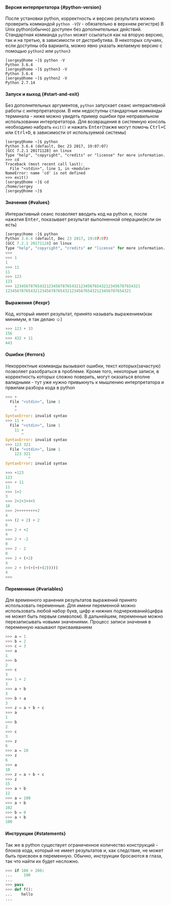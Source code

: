 #### Версия интерпретатора {#python-version}

После установки python, корректность и версию результата можно проверить коммандой `python -V`(`V` - обязательно в верхнем регистре)
В Unix python(обычно) доступен без дополнительных действий. Стандартная комманда `python` может ссылаться как на вторую версию, так и на третью, в зависимости от дистрибутива. В некоторых случаях, если доступны оба варианта, можно явно указать желаемую версию с помощью `python2` или `python3`

```
[sergey@home ~]$ python -V
Python 3.6.4
[sergey@home ~]$ python3 -V
Python 3.6.4
[sergey@home ~]$ python2 -V
Python 2.7.14
```

#### Запуск и выход {#start-and-exit}

Без дополнительных аргументов, `python` запускает сеанс интерактивной работы с интерпретатором. В нем недоступны стандартные комманды терминала - ниже можно увидеть пример ошибки при неправильном использовании интерпретатора. Для возвращения в системную консоль необходимо набрать `exit()` и нажать <kbd>Enter</kbd>(также могут помочь <kbd>Ctrl+C</kbd> или <kbd>Ctrl+D</kbd>, в зависимости от используемой системы)

```
[sergey@home ~]$ python
Python 3.6.4 (default, Dec 23 2017, 19:07:07)
[GCC 7.2.1 20171128] on linux
Type "help", "copyright", "credits" or "license" for more information.
>>> cd
Traceback (most recent call last):
  File "<stdin>", line 1, in <module>
NameError: name 'cd' is not defined
>>> exit()
[sergey@home ~]$ cd
/home/sergey
[sergey@home ~]$
```

#### Значения {#values}

Интерактивный сеанс позволяет вводить код на python и, после нажатия <kbd>Enter</kbd>, показывает результат выполненной операции(если он есть)

```python
[sergey@home ~]$ python
Python 3.6.4 (default, Dec 23 2017, 19:07:07)
[GCC 7.2.1 20171128] on linux
Type "help", "copyright", "credits" or "license" for more information.
>>>
>>> 1
1
>>> 11
11
>>> 123
123
>>> 1234567876543212345678765432123456765432123456787654321
1234567876543212345678765432123456765432123456787654321
```

#### Выражения {#expr}

Код, который имеет результат, принято называть выражением(как минимум, я так делаю ☺)

```python
>>> 123 + 33
156
>>> 432 + 11
443
```

#### Ошибки {#errors}

Некорректные комманды вызывают ошибки, текст которых(зачастую) позволяет разобраться в проблеме.
Кроме того, некоторые записи, в корректность которых сложно поверить, могут оказаться вполне валидными - тут уже нужно привыкнуть к мышлению интерпретатора и првилам разбора кода в python

```python
>>> +
  File "<stdin>", line 1
    +
    ^
SyntaxError: invalid syntax
>>> 11 +
  File "<stdin>", line 1
    11 +
       ^
SyntaxError: invalid syntax
>>> 123 321
  File "<stdin>", line 1
    123 321
          ^
SyntaxError: invalid syntax

>>> +123
123
>>> + 11
11
>>> 1+2
3
>>> 2+2+3+4+5
16
>>> 2+++++++++2
4
>>> (2 + 2) + 2
6
>>> 2 + +2
4
>>> 2 + -2
0
>>> 2 - 2
0
>>> 2 + (+2)
4
>>> 2 + (+(+(+(+(2)))))
4
>>>
```

#### Переменные {#variables}

Для временного хранения результатов выражений принято использовать переменные. Для имени переменной можно использовать любой набор букв, цифр и нижних подчеркиваний(цифра не может быть первым символом). В дальнейшем, переменные можно перезаписывать новыми значениями. Процесс записи значения в переменную называют присваиванием

```python
>>> a = 1
>>> b = 2
>>> c = 3
>>> a
1
>>> b
2
>>> c
3
>>> 1 + 2
3
>>> a + b
3
>>> b + a
3
>>> z = a + b + c
>>> a
1
>>> b
2
>>> c
3
>>> z
6
>>> a = 10
>>> z
6
>>> a
10
>>> z = a + b + c
>>> z
15
>>> a + b
12
>>> a = 100
>>> a + b
102
>>> b = 0
>>> a + b
100
```

#### Инструкции {#statements}

Так же в python существует ограниченное количество конструкций - блоков кода, который не имеет результатов и, как следствие, не может быть присвоен в переменную. Обычно, инструкции бросаются в глаза, так что найти их будет несложно.

```python
>>> if 100 > 200:
...     100
...
>>> pass
>>> def f():
...    hello
...
```
